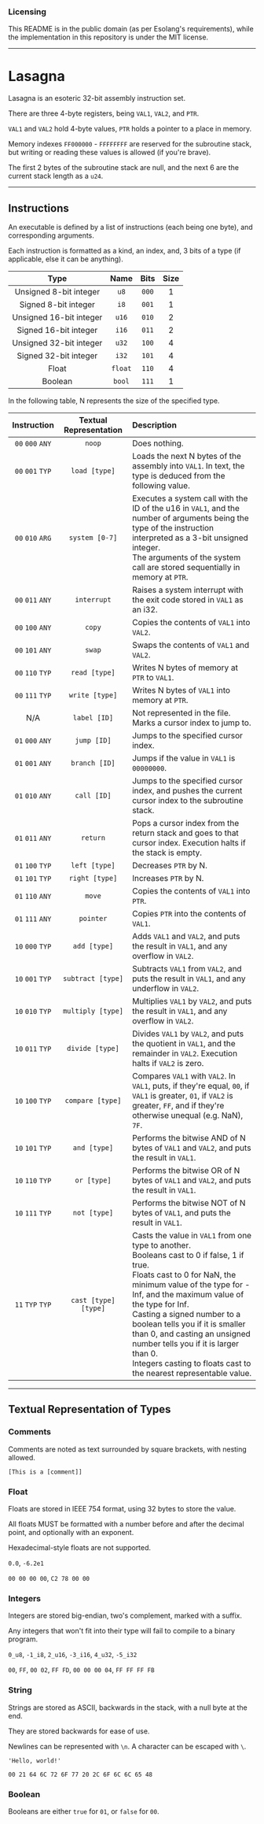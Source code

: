 ### Licensing

This README is in the public domain (as per Esolang's requirements), while the implementation in this repository is under the MIT license.

---

# Lasagna

Lasagna is an esoteric 32-bit assembly instruction set.

There are three 4-byte registers, being `VAL1`, `VAL2`, and `PTR`.

`VAL1` and `VAL2` hold 4-byte values, `PTR` holds a pointer to a place in memory.

Memory indexes `FF000000` - `FFFFFFFF` are reserved for the subroutine stack, but writing or reading these values is allowed (if you're brave).

The first 2 bytes of the subroutine stack are null, and the next 6 are the current stack length as a `u24`.

---

## Instructions

An executable is defined by a list of instructions (each being one byte), and corresponding arguments.

Each instruction is formatted as a kind, an index, and, 3 bits of a type (if applicable, else it can be anything).

|          Type           |  Name   | Bits  | Size |
|:-----------------------:|:-------:|:-----:|:----:|
| Unsigned 8-bit integer  |  `u8`   | `000` |  1   |
|  Signed 8-bit integer   |  `i8`   | `001` |  1   |
| Unsigned 16-bit integer |  `u16`  | `010` |  2   |
|  Signed 16-bit integer  |  `i16`  | `011` |  2   |
| Unsigned 32-bit integer |  `u32`  | `100` |  4   |
|  Signed 32-bit integer  |  `i32`  | `101` |  4   |
|          Float          | `float` | `110` |  4   |
|         Boolean         | `bool`  | `111` |  1   |

In the following table, N represents the size of the specified type.

|   Instruction    | Textual Representation | Description                                                                                                                                                                                                                                                                                                                                                                                                                           |
|:----------------:|:----------------------:|:--------------------------------------------------------------------------------------------------------------------------------------------------------------------------------------------------------------------------------------------------------------------------------------------------------------------------------------------------------------------------------------------------------------------------------------|
| `00` `000` `ANY` |         `noop`         | Does nothing.                                                                                                                                                                                                                                                                                                                                                                                                                         |
| `00` `001` `TYP` |     `load [type]`      | Loads the next N bytes of the assembly into `VAL1`. In text, the type is deduced from the following value.                                                                                                                                                                                                                                                                                                                            |
| `00` `010` `ARG` |     `system [0-7]`     | Executes a system call with the ID of the u16 in `VAL1`, and the number of arguments being the type of the instruction interpreted as a 3-bit unsigned integer.<br/>The arguments of the system call are stored sequentially in memory at `PTR`.                                                                                                                                                                                      |
| `00` `011` `ANY` |      `interrupt`       | Raises a system interrupt with the exit code stored in `VAL1` as an i32.                                                                                                                                                                                                                                                                                                                                                              |
| `00` `100` `ANY` |         `copy`         | Copies the contents of `VAL1` into `VAL2`.                                                                                                                                                                                                                                                                                                                                                                                            |
| `00` `101` `ANY` |         `swap`         | Swaps the contents of `VAL1` and `VAL2`.                                                                                                                                                                                                                                                                                                                                                                                              |
| `00` `110` `TYP` |     `read [type]`      | Writes N bytes of memory at `PTR` to `VAL1`.                                                                                                                                                                                                                                                                                                                                                                                          |
| `00` `111` `TYP` |     `write [type]`     | Writes N bytes of `VAL1` into memory at `PTR`.                                                                                                                                                                                                                                                                                                                                                                                        |
|       N/A        |      `label [ID]`      | Not represented in the file. Marks a cursor index to jump to.                                                                                                                                                                                                                                                                                                                                                                         |
| `01` `000` `ANY` |      `jump [ID]`       | Jumps to the specified cursor index.                                                                                                                                                                                                                                                                                                                                                                                                  |
| `01` `001` `ANY` |     `branch [ID]`      | Jumps if the value in `VAL1` is `00000000`.                                                                                                                                                                                                                                                                                                                                                                                           |
| `01` `010` `ANY` |      `call [ID]`       | Jumps to the specified cursor index, and pushes the current cursor index to the subroutine stack.                                                                                                                                                                                                                                                                                                                                     |
| `01` `011` `ANY` |        `return`        | Pops a cursor index from the return stack and goes to that cursor index. Execution halts if the stack is empty.                                                                                                                                                                                                                                                                                                                       |
| `01` `100` `TYP` |     `left [type]`      | Decreases `PTR` by N.                                                                                                                                                                                                                                                                                                                                                                                                                 |
| `01` `101` `TYP` |     `right [type]`     | Increases `PTR` by N.                                                                                                                                                                                                                                                                                                                                                                                                                 |
| `01` `110` `ANY` |         `move`         | Copies the contents of `VAL1` into `PTR`.                                                                                                                                                                                                                                                                                                                                                                                             |
| `01` `111` `ANY` |       `pointer`        | Copies `PTR` into the contents of `VAL1`.                                                                                                                                                                                                                                                                                                                                                                                             |
| `10` `000` `TYP` |      `add [type]`      | Adds `VAL1` and `VAL2`, and puts the result in `VAL1`, and any overflow in `VAL2`.                                                                                                                                                                                                                                                                                                                                                    |
| `10` `001` `TYP` |   `subtract [type]`    | Subtracts `VAL1` from `VAL2`, and puts the result in `VAL1`, and any underflow in `VAL2`.                                                                                                                                                                                                                                                                                                                                             |
| `10` `010` `TYP` |   `multiply [type]`    | Multiplies `VAL1` by `VAL2`, and puts the result in `VAL1`, and any overflow in `VAL2`.                                                                                                                                                                                                                                                                                                                                               |
| `10` `011` `TYP` |    `divide [type]`     | Divides `VAL1` by `VAL2`, and puts the quotient in `VAL1`, and the remainder in `VAL2`. Execution halts if `VAL2` is zero.                                                                                                                                                                                                                                                                                                            |
| `10` `100` `TYP` |    `compare [type]`    | Compares `VAL1` with `VAL2`. In `VAL1`, puts, if they're equal, `00`, if `VAL1` is greater, `01`, if `VAL2` is greater, `FF`, and if they're otherwise unequal (e.g. NaN), `7F`.                                                                                                                                                                                                                                                      |
| `10` `101` `TYP` |      `and [type]`      | Performs the bitwise AND of N bytes of `VAL1` and `VAL2`, and puts the result in `VAL1`.                                                                                                                                                                                                                                                                                                                                              |
| `10` `110` `TYP` |      `or [type]`       | Performs the bitwise OR of N bytes of `VAL1` and `VAL2`, and puts the result in `VAL1`.                                                                                                                                                                                                                                                                                                                                               |
| `10` `111` `TYP` |      `not [type]`      | Performs the bitwise NOT of N bytes of `VAL1`, and puts the result in `VAL1`.                                                                                                                                                                                                                                                                                                                                                         |
| `11` `TYP` `TYP` |  `cast [type] [type]`  | Casts the value in `VAL1` from one type to another.<br/>Booleans cast to 0 if false, 1 if true.<br/>Floats cast to 0 for NaN, the minimum value of the type for -Inf, and the maximum value of the type for Inf.</br>Casting a signed number to a boolean tells you if it is smaller than 0, and casting an unsigned number tells you if it is larger than 0.<br/>Integers casting to floats cast to the nearest representable value. |

---

## Textual Representation of Types

### Comments

Comments are noted as text surrounded by square brackets, with nesting allowed.

`[This is a [comment]]`

### Float

Floats are stored in IEEE 754 format, using 32 bytes to store the value.

All floats MUST be formatted with a number before and after the decimal point, and optionally with an exponent.

Hexadecimal-style floats are not supported.


`0.0`, `-6.2e1`

`00 00 00 00`, `C2 78 00 00`

### Integers

Integers are stored big-endian, two's complement, marked with a suffix.

Any integers that won't fit into their type will fail to compile to a binary program.


`0_u8`, `-1_i8`, `2_u16`, `-3_i16`, `4_u32`, `-5_i32`

`00`, `FF`, `00 02`, `FF FD`, `00 00 00 04`, `FF FF FF FB`

### String

Strings are stored as ASCII, backwards in the stack, with a null byte at the end.

They are stored backwards for ease of use.

Newlines can be represented with `\n`. A character can be escaped with `\`.

`'Hello, world!'`

`00 21 64 6C 72 6F 77 20 2C 6F 6C 6C 65 48`

### Boolean

Booleans are either `true` for `01`, or `false` for `00`.